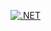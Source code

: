 [![.NET](https://github.com/skuehlshelby/Easy-Rules-.NET/actions/workflows/dotnet.yml/badge.svg?branch=master)](https://github.com/skuehlshelby/Easy-Rules-.NET/actions/workflows/dotnet.yml)
